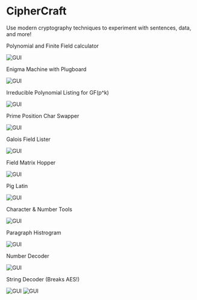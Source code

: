 # CipherCraft
Use modern cryptography techniques to experiment with sentences, data, and more!

Polynomial and Finite Field calculator

![GUI](https://i.imgur.com/SjeKDHg.png)

Enigma Machine with Plugboard

![GUI](https://i.imgur.com/8ysEOo1.png)

Irreducible Polynomial Listing for GF(p^k)

![GUI](https://i.imgur.com/SDP14l7.png)

Prime Position Char Swapper

![GUI](https://i.imgur.com/8LZ8jLy.png)

Galois Field Lister

![GUI](https://i.imgur.com/V8xGflR.png)

Field Matrix Hopper

![GUI](https://i.imgur.com/PArj2qd.png)

Pig Latin

![GUI](https://i.imgur.com/xLFvHK5.png)

Character & Number Tools

![GUI](https://i.imgur.com/Ugs509b.png)

Paragraph Histrogram

![GUI](https://i.imgur.com/xW9pQBO.png)

Number Decoder

![GUI](https://i.imgur.com/zTZz4CP.png)

String Decoder (Breaks AES!)

![GUI](https://i.imgur.com/OLOZJKf.png)
![GUI](https://i.imgur.com/V10x6Gg.png)
